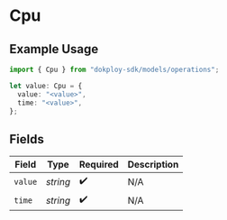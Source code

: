 # Cpu

## Example Usage

```typescript
import { Cpu } from "dokploy-sdk/models/operations";

let value: Cpu = {
  value: "<value>",
  time: "<value>",
};
```

## Fields

| Field              | Type               | Required           | Description        |
| ------------------ | ------------------ | ------------------ | ------------------ |
| `value`            | *string*           | :heavy_check_mark: | N/A                |
| `time`             | *string*           | :heavy_check_mark: | N/A                |